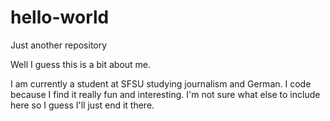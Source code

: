 # hello-world
Just another repository

Well I guess this is a bit about me.

I am currently a student at SFSU studying journalism and German. I code because I find it really fun and interesting. I'm not sure what else to include here so I guess I'll just end it there.
